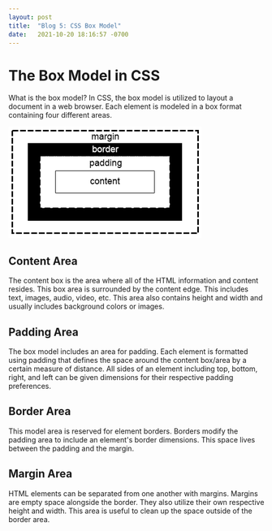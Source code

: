```yaml
---
layout: post
title:  "Blog 5: CSS Box Model"
date:   2021-10-20 18:16:57 -0700
---
```


# The Box Model in CSS 

What is the box model? In CSS, the box model is utilized to layout a document in a web browser. Each element is modeled in a box format containing four different areas.  

<img src="./assets/boxmodel.png" alt="Box Model" />

## Content Area  
The content box is the area where all of the HTML information and content resides. This box area is surrounded by the content edge. This includes text, images, audio, video, etc. This area also contains height and width and usually includes background colors or images.   

## Padding Area 
The box model includes an area for padding. Each element is formatted using padding that defines the space around the content box/area by a certain measure of distance. All sides of an element including top, bottom, right, and left can be given dimensions for their respective padding preferences.  

## Border Area
This model area is reserved for element borders. Borders modify the padding area to include an element's border dimensions. This space lives between the padding and the margin.  

## Margin Area
HTML elements can be separated from one another with margins. Margins are empty space alongside the border. They also utilize their own respective height and width. This area is useful to clean up the space outside of the border area.  